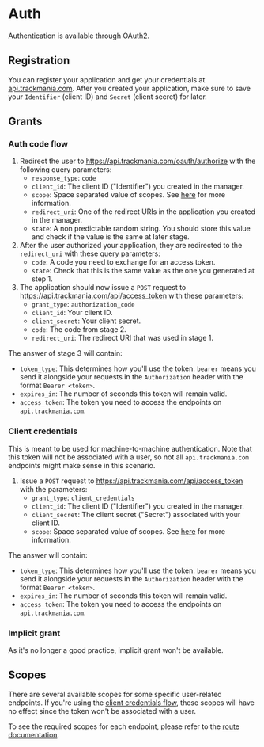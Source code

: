 # Auth

Authentication is available through OAuth2.

## Registration

You can register your application and get your credentials at [api.trackmania.com](https://api.trackmania.com).
After you created your application, make sure to save your `Identifier` (client ID) and `Secret` (client secret) for later.

## Grants

### Auth code flow

1. Redirect the user to https://api.trackmania.com/oauth/authorize with the following query parameters:
    - `response_type`: `code`
    - `client_id`: The client ID ("Identifier") you created in the manager.
    - `scope`: Space separated value of scopes. See [here](#scopes) for more information.
    - `redirect_uri`: One of the redirect URIs in the application you created in the manager.
    - `state`: A non predictable random string. You should store this value and check if the value is the same at later stage.
2. After the user authorized your application, they are redirected to the `redirect_uri` with these query parameters:
    - `code`: A code you need to exchange for an access token.
    - `state`: Check that this is the same value as the one you generated at step 1.
3. The application should now issue a `POST` request to https://api.trackmania.com/api/access_token with these parameters:
    - `grant_type`: `authorization_code`
    - `client_id`: Your client ID.
    - `client_secret`: Your client secret.
    - `code`: The code from stage 2.
    - `redirect_uri`: The redirect URI that was used in stage 1.

The answer of stage 3 will contain:

   - `token_type`: This determines how you'll use the token. `bearer` means you send it alongside your requests in the `Authorization` header with the format `Bearer <token>`.
   - `expires_in`: The number of seconds this token will remain valid.
   - `access_token`: The token you need to access the endpoints on `api.trackmania.com`.

### Client credentials

This is meant to be used for machine-to-machine authentication.
Note that this token will not be associated with a user, so not all `api.trackmania.com` endpoints might make sense in this scenario.

1. Issue a `POST` request to https://api.trackmania.com/api/access_token with the parameters:
    - `grant_type`: `client_credentials`
    - `client_id`: The client ID ("Identifier") you created in the manager.
    - `client_secret`: The client secret ("Secret") associated with your client ID.
    - `scope`: Space separated value of scopes. See [here](#scopes) for more information.

The answer will contain:

   - `token_type`: This determines how you'll use the token. `bearer` means you send it alongside your requests in the `Authorization` header with the format `Bearer <token>`.
   - `expires_in`: The number of seconds this token will remain valid.
   - `access_token`: The token you need to access the endpoints on `api.trackmania.com`.

### Implicit grant

As it's no longer a good practice, implicit grant won't be available.

## Scopes

There are several available scopes for some specific user-related endpoints. If you're using the [client credentials flow](#client-credentials), these scopes will have no effect since the token won't be associated with a user.

To see the required scopes for each endpoint, please refer to the [route documentation](https://api.trackmania.com/doc).
